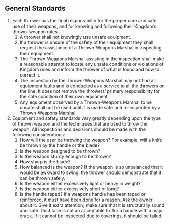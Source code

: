 ## General Standards
1.  Each thrower has the final responsibility for the proper care and safe use of their weapons, and for knowing and following their Kingdom’s thrown-weapon rules.
    1.  A thrower shall not knowingly use unsafe equipment.
    2. If a thrower is unsure of the safety of their equipment they shall request the assistance of a Thrown-Weapons Marshal in inspecting their equipment.
    3.  The Thrown-Weapons Marshal assisting in the inspection shall make a reasonable attempt to locate any unsafe conditions or violations of Kingdom rules and inform the thrower of what is found and how to correct it.
    4. The inspection by the Thrown-Weapons Marshal may not find all equipment faults and is conducted as a service to all the throwers on the line. It does not remove the throwers’ primary responsibility for the safe condition of their own equipment.
    5.  Any equipment observed by a Thrown-Weapons Marshal to be unsafe shall not be used until it is made safe and re-inspected by a Thrown-Weapons Marshal.
2.  Equipment and safety standards vary greatly depending upon the type of thrown weapon and the techniques that are used to throw the weapon. All inspections and decisions should be made with the following considerations:
    1.  How will the user be throwing the weapon? For example, will a knife be thrown by the handle or the blade?
    2. Is the weapon designed to be thrown?
    3.  Is the weapon sturdy enough to be thrown?
    4. How sharp is the blade?
    5.  How balanced is the weapon? If the weapon is so unbalanced that it would be awkward to swing, the thrower should demonstrate that it can be thrown safely.
    6.  Is the weapon either excessively light or heavy in weight?
    7. Is the weapon either excessively short or long?
    8. Is the handle taped? If a weapons handle has been taped or reinforced, it must have been done for a reason. Ask the owner about it. Give it extra attention; make sure that it is structurally sound and safe.  Duct tape is not an acceptable fix for a handle with a major crack. If it cannot be inspected due to coverings, it should be failed.

